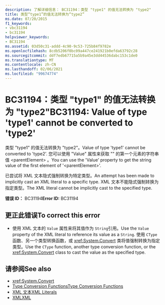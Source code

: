 ```yaml
---
description: 了解详细信息： BC31194：类型 "type1" 的值无法转换为 "type2"
title: 类型“type1”的值无法转换为“type2”
ms.date: 07/20/2015
f1_keywords:
- vbc31194
- bc31194
helpviewer_keywords:
- BC31194
ms.assetid: 03d50c31-addd-4c90-9c53-725b84f9782e
ms.openlocfilehash: 8cdb5206f0bc09a447ce241921b0efda63792c28
ms.sourcegitcommit: ddf7edb67715a5b9a45e3dd44536dabc153c1de0
ms.translationtype: MT
ms.contentlocale: zh-CN
ms.lasthandoff: 02/06/2021
ms.locfileid: "99674774"
---
```

# <a name="bc31194-value-of-type-type1-cannot-be-converted-to-type2"></a><span data-ttu-id="bb79c-103">BC31194：类型 "type1" 的值无法转换为 "type2"</span><span class="sxs-lookup"><span data-stu-id="bb79c-103">BC31194: Value of type 'type1' cannot be converted to 'type2'</span></span>

<span data-ttu-id="bb79c-104">类型 "type1" 的值无法转换为 "type2"。</span><span class="sxs-lookup"><span data-stu-id="bb79c-104">Value of type 'type1' cannot be converted to 'type2'.</span></span> <span data-ttu-id="bb79c-105">您可以使用 "Value" 属性来获取 "" 的第一个元素的字符串值 \<parentElement> 。</span><span class="sxs-lookup"><span data-stu-id="bb79c-105">You can use the 'Value' property to get the string value of the first element of '\<parentElement>'.</span></span>

 <span data-ttu-id="bb79c-106">已尝试将 XML 文本隐式强制转换为特定类型。</span><span class="sxs-lookup"><span data-stu-id="bb79c-106">An attempt has been made to implicitly cast an XML literal to a specific type.</span></span> <span data-ttu-id="bb79c-107">XML 文本不能隐式强制转换为指定类型。</span><span class="sxs-lookup"><span data-stu-id="bb79c-107">The XML literal cannot be implicitly cast to the specified type.</span></span>

 <span data-ttu-id="bb79c-108">**错误 ID：** BC31194</span><span class="sxs-lookup"><span data-stu-id="bb79c-108">**Error ID:** BC31194</span></span>

## <a name="to-correct-this-error"></a><span data-ttu-id="bb79c-109">更正此错误</span><span class="sxs-lookup"><span data-stu-id="bb79c-109">To correct this error</span></span>

- <span data-ttu-id="bb79c-110">使用 XML 文本的 `Value` 属性来将其值作为 `String`引用。</span><span class="sxs-lookup"><span data-stu-id="bb79c-110">Use the `Value` property of the XML literal to reference its value as a `String`.</span></span> <span data-ttu-id="bb79c-111">使用 `CType` 函数、另一个类型转换函数，或 <xref:System.Convert> 类将值强制转换为指定类型。</span><span class="sxs-lookup"><span data-stu-id="bb79c-111">Use the `CType` function, another type conversion function, or the <xref:System.Convert> class to cast the value as the specified type.</span></span>

## <a name="see-also"></a><span data-ttu-id="bb79c-112">请参阅</span><span class="sxs-lookup"><span data-stu-id="bb79c-112">See also</span></span>

- <xref:System.Convert>
- [<span data-ttu-id="bb79c-113">Type Conversion Functions</span><span class="sxs-lookup"><span data-stu-id="bb79c-113">Type Conversion Functions</span></span>](../functions/type-conversion-functions.md)
- [<span data-ttu-id="bb79c-114">XML 文本</span><span class="sxs-lookup"><span data-stu-id="bb79c-114">XML Literals</span></span>](../xml-literals/index.md)
- [<span data-ttu-id="bb79c-115">XML</span><span class="sxs-lookup"><span data-stu-id="bb79c-115">XML</span></span>](../../programming-guide/language-features/xml/index.md)
